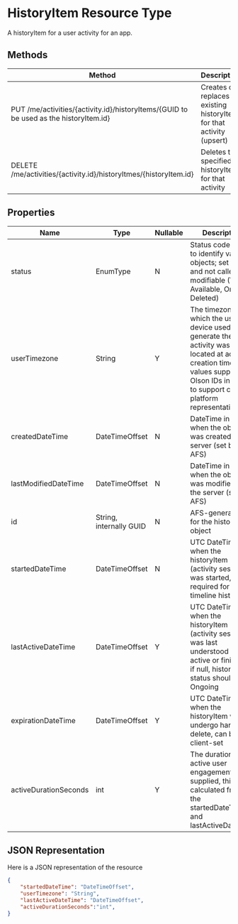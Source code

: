 # HistoryItem Resource Type

A historyItem for a user activity for an app.

## Methods

|Method | Description|
|-------|-----------|
|PUT /me/activities/{activity.id}/historyItems/{GUID to be used as the historyItem.id} | Creates or replaces an existing historyItem for that activity (upsert)|
|DELETE /me/activities/{activity.id}/historyItmes/{historyItem.id} | Deletes the specified historyItem for that activity|


## Properties

|Name | Type | Nullable | Description
|----|------|---------|------------
|status | EnumType | N | Status code used to identify valid objects; set by AFS and not caller-modifiable (Values: Available, Ongoing, Deleted)|
|userTimezone | String | Y | The timezone in which the user's device used to generate the activity was located at activity creation time; values supplied as Olson IDs in order to support cross-platform representation|
|createdDateTime | DateTimeOffset | N | DateTime in UTC when the object was created on the server (set by AFS)|
|lastModifiedDateTime | DateTimeOffset | N | DateTime in UTC when the object was modified on the server (set by AFS)|
|id | String, internally GUID | N | AFS-generated ID for the history item object|
|startedDateTime | DateTimeOffset | N | UTC DateTime when the historyItem (activity session) was started, required for timeline history|
|lastActiveDateTime | DateTimeOffset | Y | UTC DateTime when the historyItem (activity session) was last understood as active or finished - if null, historyItem status should be Ongoing|
|expirationDateTime | DateTimeOffset | Y | UTC DateTime when the historyItem will undergo hard-delete, can be client-set|
|activeDurationSeconds | int | Y | The duration of active user engagement; if not supplied, this is calculated from the startedDateTime and lastActiveDateTime|

## JSON Representation

Here is a JSON representation of the resource

<!-- {
  "blockType": "resource",
  "optionalProperties": [
    "userTimezone",
    "lastActiveDateTime",
    "activeDurationSeconds"
  ],
  "@odata.type": "microsoft.graph.historyitem"
}-->

```json
{
    "startedDateTime": "DateTimeOffset",
    "userTimezone": "String",
    "lastActiveDateTime": "DateTimeOffset",
    "activeDurationSeconds":"int",
}
```

<!-- uuid: 8fcb5dbc-d5aa-4681-8e31-b001d5168d79
2017-06-07 14:57:30 UTC -->
<!-- {
  "type": "#page.annotation",
  "description": "historyitem resource",
  "keywords": "",
  "section": "documentation",
  "tocPath": ""
}-->
